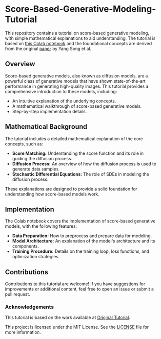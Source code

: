 # Score-Based-Generative-Modeling-Tutorial

This repository contains a tutorial on score-based generative modeling, with simple mathematical explanations to aid understanding. The tutorial is based on [this Colab notebook](https://colab.research.google.com/drive/120kYYBOVa1i0TD85RjlEkFjaWDxSFUx3?usp=sharing#scrollTo=XCR6m0HjWGVV) and the foundational concepts are derived from the original [paper](https://arxiv.org/pdf/2011.13456) by Yang Song et al.

## Overview

Score-based generative models, also known as diffusion models, are a powerful class of generative models that have shown state-of-the-art performance in generating high-quality images. This tutorial provides a comprehensive introduction to these models, including:

- An intuitive explanation of the underlying concepts.
- A mathematical walkthrough of score-based generative models.
- Step-by-step implementation details.


## Mathematical Background

The tutorial includes a detailed mathematical explanation of the core concepts, such as:

- **Score Matching:** Understanding the score function and its role in guiding the diffusion process.
- **Diffusion Process:** An overview of how the diffusion process is used to generate data samples.
- **Stochastic Differential Equations:** The role of SDEs in modeling the diffusion process.

These explanations are designed to provide a solid foundation for understanding how score-based models work.

## Implementation

The Colab notebook covers the implementation of score-based generative models, with the following features:

- **Data Preparation:** How to preprocess and prepare data for modeling.
- **Model Architecture:** An explanation of the model's architecture and its components.
- **Training Procedure:** Details on the training loop, loss functions, and optimization strategies.


## Contributions

Contributions to this tutorial are welcome! If you have suggestions for improvements or additional content, feel free to open an issue or submit a pull request.

### Acknowledgements

This tutorial is based on the work available at [Original Tutorial](https://colab.research.google.com/drive/120kYYBOVa1i0TD85RjlEkFjaWDxSFUx3?usp=sharing#scrollTo=XCR6m0HjWGVV).



This project is licensed under the MIT License. See the [LICENSE](LICENSE) file for more information.


